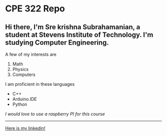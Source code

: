 # CPE 322 Repo
## **Hi there, I'm Sre krishna Subrahamanian, a student at Stevens Institute of Technology. I'm studying Computer Engineering.**

A few of my interests are
1. Math
2. Physics
3. Computers

I am proficient in these languages
- C++
- Arduino.IDE
- Python

*I would love to use a raspberry PI for this course*

---

[Here is my linkedin!](https://www.linkedin.com/in/srekrishnasubrahamanian/)



